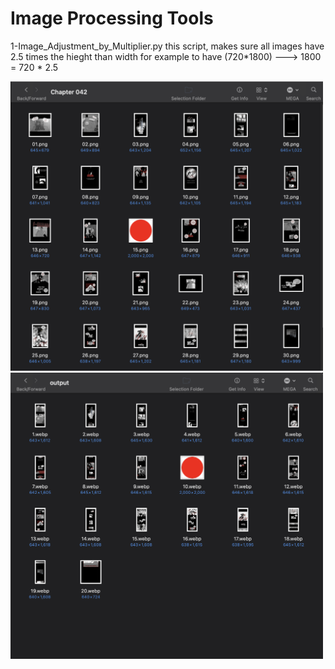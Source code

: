 # Image Processing Tools
1-Image_Adjustment_by_Multiplier.py
this script, makes sure all images have 2.5 times the hieght than width for example to have (720*1800) ---> 1800 = 720 * 2.5

<img src="Docs/Images/Original.png" alt="Example Image" width="500" />

<img src="Docs/Images/Output.png" alt="Example Image" width="500" />
